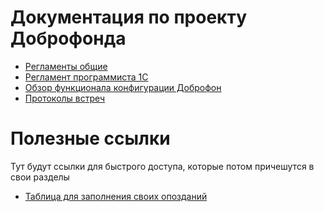 # Документация по проекту Доброфонда

* [Регламенты общие](/Регламенты)
* <a href="Техническая/Регламент разработки программиста 1С.MD">Регламент программиста 1С</a>
* [Обзор функционала конфигурации Доброфон](https://www.youtube.com/channel/UCIlXzqKER_QuUiHYevDh3Og)
* [Протоколы встреч](/Протоколы)

# Полезные ссылки

Тут будут ссылки для быстрого доступа, которые потом причешутся в свои разделы
* [Таблица для заполнения своих опозданий](https://docs.google.com/spreadsheets/d/10D5-e6puIki-JfvQ5cYn8nqLFhOkkQ5CyymG0qS0rGQ/edit?usp=sharing)
